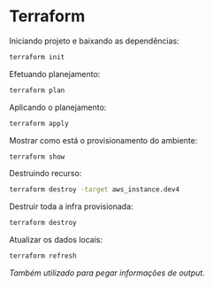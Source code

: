# Terraform

Iniciando projeto e baixando as dependências:

```bash
terraform init
```

Efetuando planejamento:

```bash
terraform plan
```

Aplicando o planejamento:

```bash
terraform apply
```

Mostrar como está o provisionamento do ambiente:

```bash
terraform show
```

Destruindo recurso:

```bash
terraform destroy -target aws_instance.dev4
```

Destruir toda a infra provisionada:

```bash
terraform destroy
```

Atualizar os dados locais:

```bash
terraform refresh
```

*Também utilizado para pegar informações de output.*
